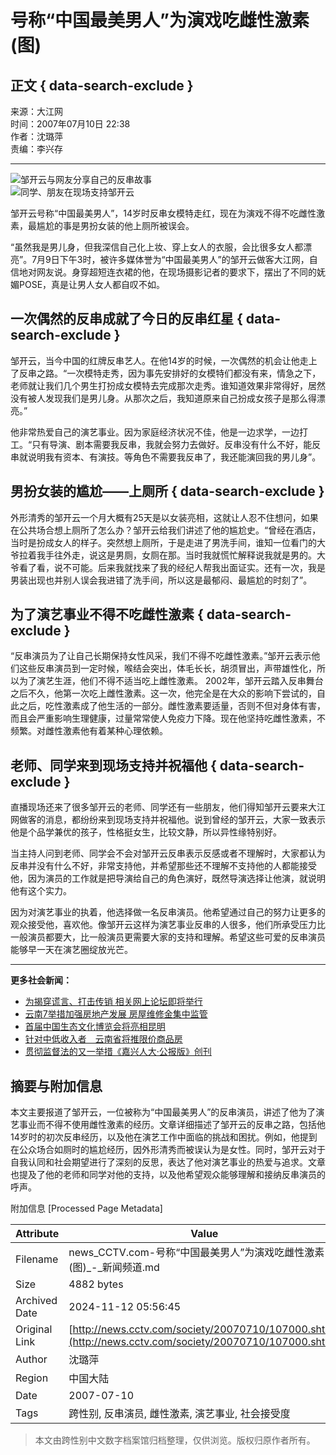 # 号称“中国最美男人”为演戏吃雌性激素(图)

## 正文 { data-search-exclude }


来源：大江网  
时间：2007年07月10日 22:38  
作者：沈璐萍  
责编：李兴存  

---

![邹开云与网友分享自己的反串故事](http://news.cctv.com/20070710/images/1184077776976_1184077776976_r.jpg)  
![同学、朋友在现场支持邹开云](http://news.cctv.com/20070710/images/1184077789292_1184077789292_r.jpg)

邹开云号称“中国最美男人”，14岁时反串女模特走红，现在为演戏不得不吃雌性激素，最尴尬的事是男扮女装的他上厕所被误会。

“虽然我是男儿身，但我深信自己化上妆、穿上女人的衣服，会比很多女人都漂亮”。7月9日下午3时，被许多媒体誉为“中国最美男人”的邹开云做客大江网，自信地对网友说。身穿超短连衣裙的他，在现场摄影记者的要求下，摆出了不同的妩媚POSE，真是让男人女人都自叹不如。

## 一次偶然的反串成就了今日的反串红星 { data-search-exclude }

邹开云，当今中国的红牌反串艺人。在他14岁的时候，一次偶然的机会让他走上了反串之路。“一次模特走秀，因为事先安排好的女模特们都没有来，情急之下，老师就让我们几个男生打扮成女模特去完成那次走秀。谁知道效果非常得好，居然没有被人发现我们是男儿身。从那次之后，我知道原来自己扮成女孩子是那么得漂亮。”

他非常热爱自己的演艺事业。因为家庭经济状况不佳，他是一边求学，一边打工。“只有导演、剧本需要我反串，我就会努力去做好。反串没有什么不好，能反串就说明我有资本、有演技。等角色不需要我反串了，我还能演回我的男儿身”。

## 男扮女装的尴尬——上厕所 { data-search-exclude }

外形清秀的邹开云一个月大概有25天是以女装亮相，这就让人忍不住想问，如果在公共场合想上厕所了怎么办？邹开云给我们讲述了他的尴尬史。“曾经在酒店，当时是扮成女人的样子。突然想上厕所，于是走进了男洗手间，谁知一位看门的大爷拉着我手往外走，说这是男厕，女厕在那。当时我就慌忙解释说我就是男的。大爷看了看，说不可能。后来我就找来了我的经纪人帮我出面证实。还有一次，我是男装出现也并别人误会我进错了洗手间，所以这是最郁闷、最尴尬的时刻了”。

## 为了演艺事业不得不吃雌性激素 { data-search-exclude }

“反串演员为了让自己长期保持女性风采，我们不得不吃雌性激素。”邹开云表示他们这些反串演员到一定时候，喉结会突出，体毛长长，胡须冒出，声带雄性化，所以为了演艺生涯，他们不得不适当吃上雌性激素。 2002年，邹开云踏入反串舞台之后不久，他第一次吃上雌性激素。这一次，他完全是在大众的影响下尝试的，自此之后，吃性激素成了他生活的一部分。雌性激素要适量，否则不但对身体有害，而且会严重影响生理健康，过量常常使人免疫力下降。现在他坚持吃雌性激素，不频繁。对雌性激素他有着某种心理依赖。

## 老师、同学来到现场支持并祝福他 { data-search-exclude }

直播现场还来了很多邹开云的老师、同学还有一些朋友，他们得知邹开云要来大江网做客的消息，都纷纷来到现场支持并祝福他。说到曾经的邹开云，大家一致表示他是个品学兼优的孩子，性格挺女生，比较文静，所以异性缘特别好。

当主持人问到老师、同学会不会对邹开云反串表示反感或者不理解时，大家都认为反串并没有什么不好，非常支持他，并希望那些还不理解不支持他的人都能接受他，因为演员的工作就是把导演给自己的角色演好，既然导演选择让他演，就说明他有这个实力。

因为对演艺事业的执着，他选择做一名反串演员。他希望通过自己的努力让更多的观众接受他，喜欢他。像邹开云这样为演艺事业反串的人很多，他们所承受压力比一般演员都要大，比一般演员更需要大家的支持和理解。希望这些可爱的反串演员能够早一天在演艺圈绽放光芒。

--- 

**更多社会新闻：**

- [为揭穿谎言、打击传销 相关网上论坛即将举行](http://news.cctv.com/society/20070710/105614.shtml)
- [云南7举措加强房地产发展 房屋维修金集中监管](http://news.cctv.com/society/20070710/105535.shtml)
- [首届中国生态文化博览会将亮相昆明](http://news.cctv.com/society/20070710/105260.shtml)
- [针对中低收入者　云南省将推限价商品房](http://news.cctv.com/society/20070710/105356.shtml)
- [贯彻监督法的又一举措《嘉兴人大·公报版》创刊](http://news.cctv.com/society/20070710/105207.shtml)

## 摘要与附加信息

<!-- tcd_abstract -->
本文主要报道了邹开云，一位被称为“中国最美男人”的反串演员，讲述了他为了演艺事业而不得不使用雌性激素的经历。文章详细描述了邹开云的反串之路，包括他14岁时的初次反串经历，以及他在演艺工作中面临的挑战和困扰。例如，他提到在公众场合如厕时的尴尬经历，因外形清秀而被误认为是女性。同时，邹开云对于自我认同和社会期望进行了深刻的反思，表达了他对演艺事业的热爱与追求。文章也提及了他的老师和同学对他的支持，以及他希望观众能够理解和接纳反串演员的呼声。
<!-- tcd_abstract_end -->

附加信息 [Processed Page Metadata]

| Attribute       | Value                                  |
|-----------------|----------------------------------------|
| Filename        | news_CCTV.com-号称“中国最美男人”为演戏吃雌性激素(图)_-_新闻频道.md                             |
| Size            | 4882 bytes                           |
| Archived Date   | 2024-11-12 05:56:45                             |
| Original Link   | [http://news.cctv.com/society/20070710/107000.shtml](http://news.cctv.com/society/20070710/107000.shtml)                       |
| Author          | 沈璐萍                               |
| Region          | 中国大陆                               |
| Date            | 2007-07-10                                 |
| Tags            | 跨性别, 反串演员, 雌性激素, 演艺事业, 社会接受度                                 |
>
> 本文由跨性别中文数字档案馆归档整理，仅供浏览。版权归原作者所有。
>